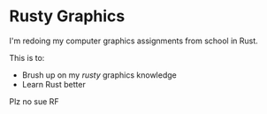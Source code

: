 # Rusty Graphics
I'm redoing my computer graphics assignments from school in Rust.

This is to:
- Brush up on my *rusty* graphics knowledge
- Learn Rust better

Plz no sue RF
